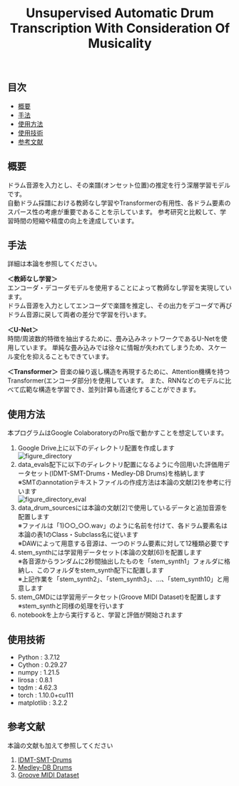 <h1 align="center"> Unsupervised Automatic Drum Transcription With Consideration Of Musicality </h1> <br>

## 目次
- [概要](#概要)
- [手法](#手法)
- [使用方法](#使用方法)
- [使用技術](#使用技術)
- [参考文献](#参考文献)

## 概要
ドラム音源を入力とし、その楽譜(オンセット位置)の推定を行う深層学習モデルです。  
自動ドラム採譜における教師なし学習やTransformerの有用性、各ドラム要素のスパース性の考慮が重要であることを示しています。
参考研究と比較して、学習時間の短縮や精度の向上を達成しています。

## 手法
詳細は本論を参照してください。  

**＜教師なし学習＞**  
エンコーダ・デコーダモデルを使用することによって教師なし学習を実現しています。  
ドラム音源を入力としてエンコーダで楽譜を推定し、その出力をデコーダで再びドラム音源に戻して両者の差分で学習を行います。

**＜U-Net＞**  
時間/周波数的特徴を抽出するために、畳み込みネットワークであるU-Netを使用しています。
単純な畳み込みでは徐々に情報が失われてしまうため、スケール変化を抑えることもできています。

**＜Transformer＞**
音楽の繰り返し構造を再現するために、Attention機構を持つTransformer(エンコーダ部分)を使用しています。
また、RNNなどのモデルに比べて広範な構造を学習でき、並列計算も高速化することができます。

## 使用方法
本プログラムはGoogle ColaboratoryのPro版で動かすことを想定しています。 
1. Google Drive上に以下のディレクトリ配置を作成します  
![figure_directory](https://user-images.githubusercontent.com/68263954/236943564-0ed1608d-f37e-4faf-8b2c-1db0e3ba67b6.png)
1. data_evals配下に以下のディレクトリ配置になるように今回用いた評価用データセット(IDMT-SMT-Drums・Medley-DB Drums)を格納します  
※SMTのannotationテキストファイルの作成方法は本論の文献[2]を参考に行います  
![figure_directory_eval](https://user-images.githubusercontent.com/68263954/236945419-ea7878e2-a6b1-4dab-9134-68ba3aa1a919.png)
1. data_drum_sourcesには本論の文献[2]で使用しているデータと追加音源を配置します  
※ファイルは「1)○○_○○.wav」のように名前を付けて、各ドラム要素名は本論の表1のClass・Subclass名に従います  
※DAWによって用意する音源は、一つのドラム要素に対して12種類必要です
1. stem_synthには学習用データセット(本論の文献[6])を配置します  
※各音源からランダムに2秒間抽出したものを「stem_synth1」フォルダに格納し、このフォルダをstem_synth配下に配置します  
※上記作業を「stem_synth2」、「stem_synth3」、...、「stem_synth10」と用意します
1. stem_GMDには学習用データセット(Groove MIDI Dataset)を配置します  
※stem_synthと同様の処理を行います
1. notebookを上から実行すると、学習と評価が開始されます


## 使用技術
- Python : 3.7.12
- Cython : 0.29.27
- numpy : 1.21.5
- lirosa : 0.8.1
- tqdm : 4.62.3
- torch : 1.10.0+cu111
- matplotlib : 3.2.2

## 参考文献
本論の文献も加えて参照してください
1. <a href="https://www.idmt.fraunhofer.de/en/publications/datasets/drums.html">IDMT-SMT-Drums</a>
1. <a href="https://github.com/marl/medleydb/tree/master">Medley-DB Drums</a>
1. <a href="https://magenta.tensorflow.org/datasets/groove">Groove MIDI Dataset</a>
